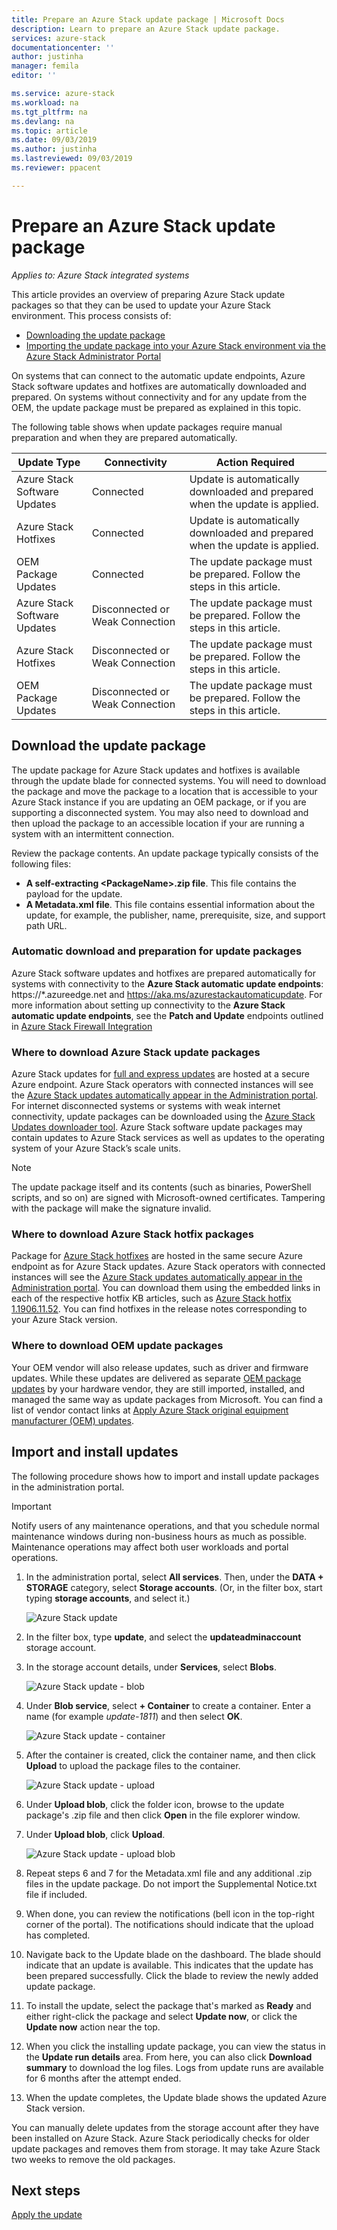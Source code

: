 ```yaml
---
title: Prepare an Azure Stack update package | Microsoft Docs
description: Learn to prepare an Azure Stack update package.
services: azure-stack
documentationcenter: ''
author: justinha
manager: femila
editor: ''

ms.service: azure-stack
ms.workload: na
ms.tgt_pltfrm: na
ms.devlang: na
ms.topic: article
ms.date: 09/03/2019
ms.author: justinha
ms.lastreviewed: 09/03/2019
ms.reviewer: ppacent 

---
```


# Prepare an Azure Stack update package

*Applies to: Azure Stack integrated systems*

This article provides an overview of preparing Azure Stack update packages so that they can be used to update your Azure Stack environment. This process consists of:

- [Downloading the update package](#download-the-update-package)
- [Importing the update package into your Azure Stack environment via the Azure Stack Administrator Portal](#import-and-install-updates)

On systems that can connect to the automatic update endpoints, Azure Stack software updates and hotfixes are automatically downloaded and prepared. On systems without connectivity and for any update from the OEM, the update package must be prepared as explained in this topic.  

The following table shows when update packages require manual preparation and when they are prepared automatically.

| Update Type | Connectivity | Action Required |
| --- | --- | --- |
| Azure Stack Software Updates | Connected | Update is automatically downloaded and prepared when the update is applied. |
| Azure Stack Hotfixes | Connected | Update is automatically downloaded and prepared when the update is applied. |
| OEM Package Updates | Connected | The update package must be prepared. Follow the steps in this article. |
| Azure Stack Software Updates | Disconnected or Weak Connection | The update package must be prepared. Follow the steps in this article. |
| Azure Stack Hotfixes | Disconnected or Weak Connection | The update package must be prepared. Follow the steps in this article. |
| OEM Package Updates | Disconnected or Weak Connection | The update package must be prepared. Follow the steps in this article. |

## Download the update package
The update package for Azure Stack updates and hotfixes is available through the update blade for connected systems. You will need to download the package and move the package to a location that is accessible to your Azure Stack instance if you are updating an OEM package, or if you are supporting a disconnected system. You may also need to download and then upload the package to an accessible location if your are running a system with an intermittent connection.

Review the package contents. An update package typically consists of the following files:

-   **A self-extracting \<PackageName>.zip file**. This file contains the payload for the update.
- **A Metadata.xml file**. This file contains essential information about the update, for example, the publisher, name, prerequisite, size, and support path URL.

### Automatic download and preparation for update packages
Azure Stack software updates and hotfixes are prepared automatically for systems with connectivity to the **Azure Stack automatic update endpoints**: https://*.azureedge.net and https://aka.ms/azurestackautomaticupdate. For more information about setting up connectivity to the **Azure Stack automatic update endpoints**, see the **Patch and Update** endpoints outlined in [Azure Stack Firewall Integration](https://docs.microsoft.com/azure-stack/operator/azure-stack-integrate-endpoints#ports-and-urls-outbound)

### Where to download Azure Stack update packages

Azure Stack updates for [full and express updates](https://docs.microsoft.com/azure-stack/operator/azure-stack-updates#update-package-types) are hosted at a secure Azure endpoint. Azure Stack operators with connected instances will see the [Azure Stack updates automatically appear in the Administration portal](https://docs.microsoft.com/azure-stack/operator/azure-stack-update-prepare-package#automatic-download-and-preparation-for-update-packages). For internet disconnected systems or systems with weak internet connectivity, update packages can be downloaded using the [Azure Stack Updates downloader tool](https://aka.ms/azurestackupdatedownload). Azure Stack software update packages may contain updates to Azure Stack services as well as updates to the operating system of your Azure Stack’s scale units.

>[!NOTE]
>The update package itself and its contents (such as binaries, PowerShell scripts, and so on) are signed with Microsoft-owned certificates. Tampering with the package will make the signature invalid.​


### Where to download Azure Stack hotfix packages

Package for [Azure Stack hotfixes](https://docs.microsoft.com/azure-stack/operator/azure-stack-updates#update-package-types) are hosted in the same secure Azure endpoint as for Azure Stack updates. Azure Stack operators with connected instances will see the [Azure Stack updates automatically appear in the Administration portal](https://docs.microsoft.com/azure-stack/operator/azure-stack-update-prepare-package#automatic-download-and-preparation-for-update-packages). You can download them using the embedded links in each of the respective hotfix KB articles, such as [Azure Stack hotfix 1.1906.11.52](https://support.microsoft.com/help/4515650). You can find hotfixes in the release notes corresponding to your Azure Stack version.

### Where to download OEM update packages
Your OEM vendor will also release updates, such as driver and firmware updates. While these updates are delivered as separate [OEM package updates](https://docs.microsoft.com/azure-stack/operator/azure-stack-updates#update-package-types) by your hardware vendor, they are still imported, installed, and managed the same way as update packages from Microsoft. You can find a list of vendor contact links at [Apply Azure Stack original equipment manufacturer (OEM) updates](https://docs.microsoft.com/azure-stack/operator/azure-stack-update-oem#oem-contact-information).

## Import and install updates

The following procedure shows how to import and install update packages in the administration portal.

> [!Important]  
> Notify users of any maintenance operations, and that you schedule normal maintenance windows during non-business hours as much as possible. Maintenance operations may affect both user workloads and portal operations.

1.  In the administration portal, select **All services**. Then, under the **DATA + STORAGE** category, select **Storage accounts**. (Or, in the filter box, start typing **storage accounts**, and select it.)

    ![Azure Stack update](./media/azure-stack-update-prepare-package/image1.png) 

1.  In the filter box, type **update**, and select the **updateadminaccount** storage account.

2.  In the storage account details, under **Services**, select **Blobs**.

    ![Azure Stack update - blob](./media/azure-stack-update-prepare-package/image2.png)

1.  Under **Blob service**, select **+ Container** to create a container. Enter a name (for example *update-1811*) and then select **OK**.

    ![Azure Stack update - container](./media/azure-stack-update-prepare-package/image3.png)

1.  After the container is created, click the container name, and then click **Upload** to upload the package files to the container.

    ![Azure Stack update - upload](./media/azure-stack-update-prepare-package/image4.png)

1.  Under **Upload blob**, click the folder icon, browse to the update package's .zip file and then click **Open** in the file explorer window.

2.  Under **Upload blob**, click **Upload**.

    ![Azure Stack update - upload blob](./media/azure-stack-update-prepare-package/image5.png)

1.  Repeat steps 6 and 7 for the Metadata.xml file and any additional .zip files in the update package. Do not import the Supplemental Notice.txt file if included.

2.  When done, you can review the notifications (bell icon in the top-right corner of the portal). The notifications should indicate that the upload has completed.

3.  Navigate back to the Update blade on the dashboard. The blade should indicate that an update is available. This indicates that the update has been prepared successfully. Click the blade to review the newly added update package.

4.  To install the update, select the package that's marked as **Ready** and either right-click the package and select **Update now**, or click the **Update now** action near the top.

5.  When you click the installing update package, you can view the status in the **Update run details** area. From here, you can also click **Download summary** to download the log files. Logs from update runs are available for 6 months after the attempt ended.

6.  When the update completes, the Update blade shows the updated Azure Stack version.

You can manually delete updates from the storage account after they have been installed on Azure Stack. Azure Stack periodically checks for older update packages and removes them from storage. It may take Azure Stack two weeks to remove the old packages.

## Next steps

[Apply the update](azure-stack-apply-updates.md)
